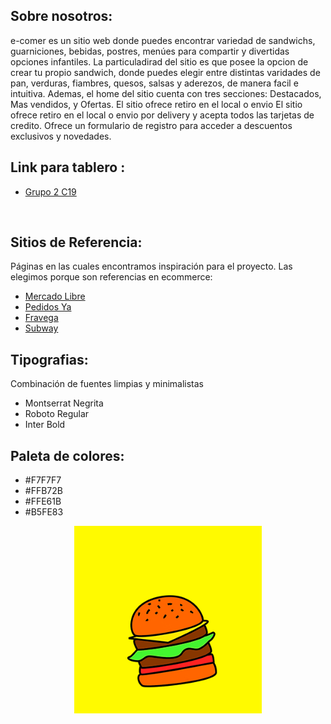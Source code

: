 









<h2>Sobre nosotros:</h2><div>   <p align="center">

</p>
e-comer es un sitio web donde puedes encontrar variedad de sandwichs, guarniciones, bebidas, postres, menúes para compartir y divertidas opciones infantiles. La particuladirad del sitio es que posee la opcion de crear tu propio sandwich, donde puedes elegir entre distintas varidades de pan, verduras, fiambres, quesos, salsas y aderezos, de manera facil e intuitiva. Ademas, el home del sitio cuenta con tres secciones: Destacados, Mas vendidos, y Ofertas.
El sitio ofrece retiro en el local o envio
El sitio ofrece retiro en el local o envio por delivery y acepta todos las tarjetas de credito.
Ofrece un formulario de registro para acceder a descuentos exclusivos y novedades.

<br/>

 <h2>Link para tablero :</h2>
 <ul>
        <li><a href="https://trello.com/b/fcYKDrSJ/grupo-2-c19">Grupo 2 C19</a></li>
 </ul>
 
<br/>
<h2>Sitios de Referencia:</h2>
<div>
<p>Páginas en las cuales encontramos inspiración para el proyecto. Las elegimos porque son referencias en ecommerce:    </p>

 <ul>
        <li><a href="https://www.mercadolibre.com.ar">Mercado Libre</a></li>
        <li><a href="https://www.pedidosya.com.ar">Pedidos Ya</a></li>
        <li><a href="https://www.fravega.com">Fravega</a></li>
        <li><a href="https://www.subway.com/es-AR">Subway</a></li>
      </ul>
</div>

<h2>Tipografias:</h2>
<div>
      <p>Combinación de fuentes limpias y minimalistas</p>
      <ul>
          <li>Montserrat Negrita</li>
          <li>Roboto Regular</li>
          <li>Inter Bold</li>
      </ul>
</div>

<h2>Paleta de colores:</h2>
<div>
      <ul>
          <li>#F7F7F7</li>
          <li>#FFB72B</li>
          <li>#FFE61B</li>
          <li>#B5FE83</li>
      </ul>
</div>

<p align="center">
<img width="300" height="300" src="/src/assets/to_readme/splashhamb.gif">
</p>



